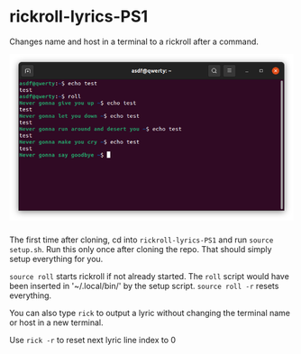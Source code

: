 # rickroll-lyrics-PS1
Changes name and host in a terminal to a rickroll after a command.

![GUI image](https://raw.githubusercontent.com/Glitchii/rickroll-lyrics-PS1/main/terminal.png)

###  
The first time after cloning, cd into `rickroll-lyrics-PS1` and  run `source setup.sh`. Run this only once after cloning the repo.
That should simply setup everything for you.

`source roll` starts rickroll if not already started. The `roll` script would have been inserted in '~/.local/bin/' by the setup script.
`source roll -r` resets everything.

You can also type `rick` to output a lyric without changing the terminal name or host in a new terminal.

Use `rick -r` to reset next lyric line index to 0
